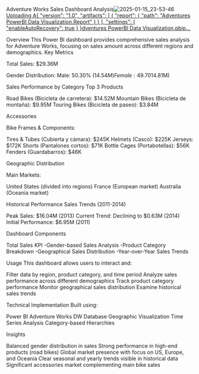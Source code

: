 
Adventure Works Sales Dashboard Analysis![2025-01-15_23-53-46](https://github.com/user-attachments/assets/b49cbc65-1516-4454-8286-bb2a5447e001)
[Uploading A{
  "version": "1.0",
  "artifacts": [
    {
      "report": {
        "path": "Adventures PowerBI Data Visualization.Report"
      }
    }
  ],
  "settings": {
    "enableAutoRecovery": true
  }
}dventures PowerBI Data Visualization.pbip…]()

Overview
This Power BI dashboard provides comprehensive sales analysis for Adventure Works, focusing on sales amount across different regions and demographics.
Key Metrics

Total Sales: $29.36M

Gender Distribution:
Male: 50.30% ($14.54M)
Female: 49.70% ($14.81M)



Sales Performance by Category
Top 3 Products

Road Bikes (Bicicleta de carretera): $14.52M
Mountain Bikes (Bicicleta de montaña): $9.95M
Touring Bikes (Bicicleta de paseo): $3.84M

Accessories

Bike Frames & Components:

Tires & Tubes (Cubierta y cámara): $245K
Helmets (Casco): $225K
Jerseys: $172K
Shorts (Pantalones cortos): $71K
Bottle Cages (Portabotellas): $56K
Fenders (Guardabarros): $46K



Geographic Distribution

Main Markets:

United States (divided into regions)
France (European market)
Australia (Oceania market)



Historical Performance
Sales Trends (2011-2014)

Peak Sales: $16.04M (2013)
Current Trend: Declining to $0.63M (2014)
Initial Performance: $6.95M (2011)

Dashboard Components

Total Sales KPI
-Gender-based Sales Analysis
-Product Category Breakdown
-Geographical Sales Distribution
-Year-over-Year Sales Trends

Usage
This dashboard allows users to interact and:

Filter data by region, product category, and time period
Analyze sales performance across different demographics
Track product category performance
Monitor geographical sales distribution
Examine historical sales trends

Technical Implementation
Built using:

Power BI
Adventure Works DW Database
Geographic Visualization
Time Series Analysis
Category-based Hierarchies

Insights

Balanced gender distribution in sales
Strong performance in high-end products (road bikes)
Global market presence with focus on US, Europe, and Oceania
Clear seasonal and yearly trends visible in historical data
Significant accessories market complementing main bike sales


